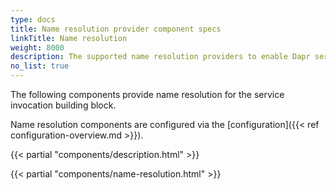 ```yaml
---
type: docs
title: Name resolution provider component specs
linkTitle: Name resolution
weight: 8000
description: The supported name resolution providers to enable Dapr service invocation
no_list: true
---
```


The following components provide name resolution for the service invocation building block.

Name resolution components are configured via the [configuration]({{< ref configuration-overview.md >}}).

{{< partial "components/description.html" >}}

{{< partial "components/name-resolution.html" >}}

